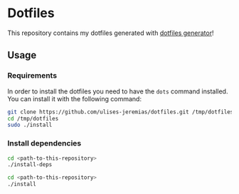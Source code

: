# Dotfiles

This repository contains my dotfiles generated with [dotfiles generator](https://github.com/ulises-jeremias/dotfiles)!

## Usage

### Requirements

In order to install the dotfiles you need to have the `dots` command installed. You can install it with the following command:

```bash
git clone https://github.com/ulises-jeremias/dotfiles.git /tmp/dotfiles
cd /tmp/dotfiles
sudo ./install
```

### Install dependencies

```sh
cd <path-to-this-repository>
./install-deps
```

```sh
cd <path-to-this-repository>
./install
```
